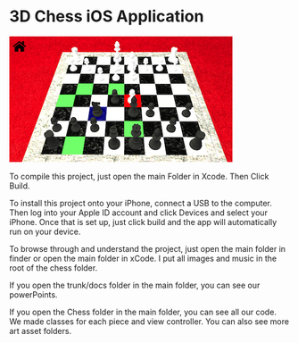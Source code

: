 # 3D Chess iOS Application

<img src="images/screenshot.png">

To compile this project, just open the main Folder in Xcode. Then Click Build.

To install this project onto your iPhone, connect a USB to the computer. Then
log into your Apple ID account and click Devices and select your iPhone. Once that
is set up, just click build and the app will automatically run on your device.

To browse through and understand the project, just open the main folder in finder or
open the main folder in xCode. I put all images and music in the root of the chess 
folder.

If you open the trunk/docs folder in the main folder, you can see our powerPoints.

If you open the Chess folder in the main folder, you can see all our code. We made
classes for each piece and view controller. You can also see more art asset folders.
